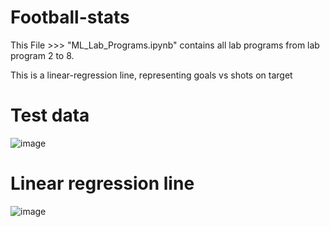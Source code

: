 # Football-stats

This File >>> "ML_Lab_Programs.ipynb" contains all lab programs from lab program 2 to 8.

This is a linear-regression line, representing goals vs shots on target

# Test data

![image](https://user-images.githubusercontent.com/95091107/185370865-41bcf941-7f76-43d0-b32b-a1d73cb8b0bd.png)

# Linear regression line

![image](https://user-images.githubusercontent.com/95091107/185371002-b3124ba4-cd78-4eeb-883e-b9eaba2ffcb4.png)



